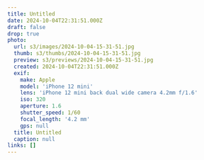 ```yaml
---
title: Untitled
date: 2024-10-04T22:31:51.000Z
draft: false
drop: true
photo:
  url: s3/images/2024-10-04-15-31-51.jpg
  thumb: s3/thumbs/2024-10-04-15-31-51.jpg
  preview: s3/previews/2024-10-04-15-31-51.jpg
  created: 2024-10-04T22:31:51.000Z
  exif:
    make: Apple
    model: 'iPhone 12 mini'
    lens: 'iPhone 12 mini back dual wide camera 4.2mm f/1.6'
    iso: 320
    aperture: 1.6
    shutter_speed: 1/60
    focal_length: '4.2 mm'
    gps: null
  title: Untitled
  caption: null
links: []
---
```

